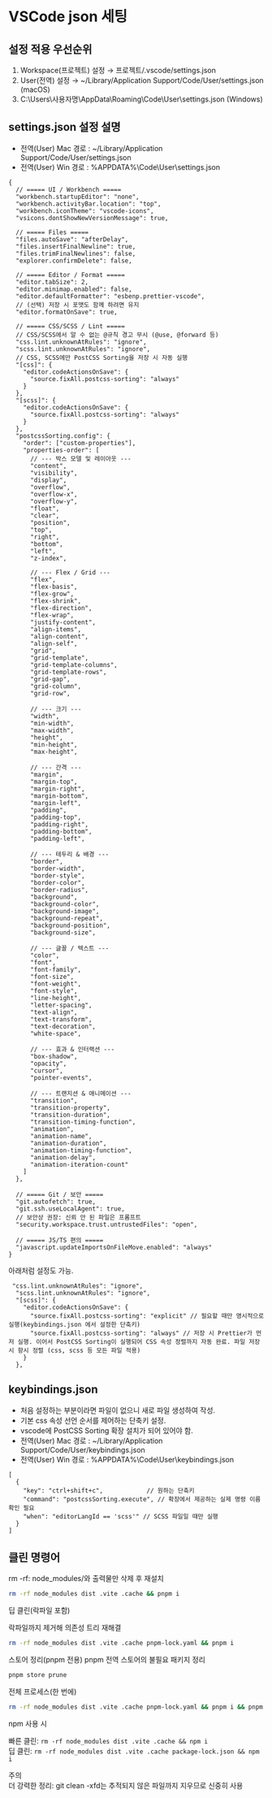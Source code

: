 # VSCode json 세팅   

## 설정 적용 우선순위   

1.  Workspace(프로젝트) 설정 → 프로젝트/.vscode/settings.json   
2.  User(전역) 설정 → ~/Library/Application Support/Code/User/settings.json (macOS)   
3.  C:\Users\사용자명\AppData\Roaming\Code\User\settings.json (Windows)   

## settings.json 설정 설명   

- 전역(User) Mac 경로 : ~/Library/Application Support/Code/User/settings.json   
- 전역(User) Win 경로 : %APPDATA%\Code\User\settings.json   

```jsonc
{
  // ===== UI / Workbench =====
  "workbench.startupEditor": "none",
  "workbench.activityBar.location": "top",
  "workbench.iconTheme": "vscode-icons",
  "vsicons.dontShowNewVersionMessage": true,

  // ===== Files =====
  "files.autoSave": "afterDelay",
  "files.insertFinalNewline": true,
  "files.trimFinalNewlines": false,
  "explorer.confirmDelete": false,

  // ===== Editor / Format =====
  "editor.tabSize": 2,
  "editor.minimap.enabled": false,
  "editor.defaultFormatter": "esbenp.prettier-vscode",
  // (선택) 저장 시 포맷도 함께 하려면 유지
  "editor.formatOnSave": true,

  // ===== CSS/SCSS / Lint =====
  // CSS/SCSS에서 알 수 없는 @규칙 경고 무시 (@use, @forward 등)
  "css.lint.unknownAtRules": "ignore",
  "scss.lint.unknownAtRules": "ignore",
  // CSS, SCSS에만 PostCSS Sorting을 저장 시 자동 실행
  "[css]": {
    "editor.codeActionsOnSave": {
      "source.fixAll.postcss-sorting": "always"
    }
  },
  "[scss]": {
    "editor.codeActionsOnSave": {
      "source.fixAll.postcss-sorting": "always"
    }
  },
  "postcssSorting.config": {
    "order": ["custom-properties"],
    "properties-order": [
      // --- 박스 모델 및 레이아웃 ---
      "content",
      "visibility",
      "display",
      "overflow",
      "overflow-x",
      "overflow-y",
      "float",
      "clear",
      "position",
      "top",
      "right",
      "bottom",
      "left",
      "z-index",

      // --- Flex / Grid ---
      "flex",
      "flex-basis",
      "flex-grow",
      "flex-shrink",
      "flex-direction",
      "flex-wrap",
      "justify-content",
      "align-items",
      "align-content",
      "align-self",
      "grid",
      "grid-template",
      "grid-template-columns",
      "grid-template-rows",
      "grid-gap",
      "grid-column",
      "grid-row",

      // --- 크기 ---
      "width",
      "min-width",
      "max-width",
      "height",
      "min-height",
      "max-height",

      // --- 간격 ---
      "margin",
      "margin-top",
      "margin-right",
      "margin-bottom",
      "margin-left",
      "padding",
      "padding-top",
      "padding-right",
      "padding-bottom",
      "padding-left",

      // --- 테두리 & 배경 ---
      "border",
      "border-width",
      "border-style",
      "border-color",
      "border-radius",
      "background",
      "background-color",
      "background-image",
      "background-repeat",
      "background-position",
      "background-size",

      // --- 글꼴 / 텍스트 ---
      "color",
      "font",
      "font-family",
      "font-size",
      "font-weight",
      "font-style",
      "line-height",
      "letter-spacing",
      "text-align",
      "text-transform",
      "text-decoration",
      "white-space",

      // --- 효과 & 인터랙션 ---
      "box-shadow",
      "opacity",
      "cursor",
      "pointer-events",

      // --- 트랜지션 & 애니메이션 ---
      "transition",
      "transition-property",
      "transition-duration",
      "transition-timing-function",
      "animation",
      "animation-name",
      "animation-duration",
      "animation-timing-function",
      "animation-delay",
      "animation-iteration-count"
    ]
  },

  // ===== Git / 보안 =====
  "git.autofetch": true,
  "git.ssh.useLocalAgent": true,
  // 보안상 권장: 신뢰 안 된 파일은 프롬프트
  "security.workspace.trust.untrustedFiles": "open",

  // ===== JS/TS 편의 =====
  "javascript.updateImportsOnFileMove.enabled": "always"
}
```

아래처럼 설정도 가능.   

```jsonc
 "css.lint.unknownAtRules": "ignore",
  "scss.lint.unknownAtRules": "ignore",
  "[scss]": {
    "editor.codeActionsOnSave": {
      "source.fixAll.postcss-sorting": "explicit" // 필요할 때만 명시적으로 실행(keybindings.json 에서 설정한 단축키)
      "source.fixAll.postcss-sorting": "always" // 저장 시 Prettier가 먼저 실행. 이어서 PostCSS Sorting이 실행되어 CSS 속성 정렬까지 자동 완료. 파일 저장시 항시 정렬 (css, scss 등 모든 파일 적용)
    }
  },
```

## keybindings.json   

- 처음 설정하는 부분이라면 파일이 없으니 새로 파일 생성하여 작성.   
- 기본 css 속성 선언 순서를 제어하는 단축키 설정.   
- vscode에 PostCSS Sorting 확장 설치가 되어 있어야 함.   
- 전역(User) Mac 경로 : ~/Library/Application Support/Code/User/keybindings.json   
- 전역(User) Win 경로 : %APPDATA%\Code\User\keybindings.json   

```jsonc
[
  {
    "key": "ctrl+shift+c",            // 원하는 단축키
    "command": "postcssSorting.execute", // 확장에서 제공하는 실제 명령 이름 확인 필요
    "when": "editorLangId == 'scss'" // SCSS 파일일 때만 실행
  }
]
```




## 클린 명령어

rm -rf: node_modules/와 출력물만 삭제 후 재설치

```bash
rm -rf node_modules dist .vite .cache && pnpm i
```
딥 클린(락파일 포함)

락파일까지 제거해 의존성 트리 재해결
```bash
rm -rf node_modules dist .vite .cache pnpm-lock.yaml && pnpm i
```

스토어 정리(pnpm 전용)
pnpm 전역 스토어의 불필요 패키지 정리
```bash
pnpm store prune
```

전체 프로세스(한 번에)
```bash
rm -rf node_modules dist .vite .cache pnpm-lock.yaml && pnpm i && pnpm build
```

npm 사용 시    

빠른 클린: `rm -rf node_modules dist .vite .cache && npm i`    
딥 클린: `rm -rf node_modules dist .vite .cache package-lock.json && npm i`    

주의    
더 강력한 정리: git clean -xfd는 추적되지 않은 파일까지 지우므로 신중히 사용    
```
